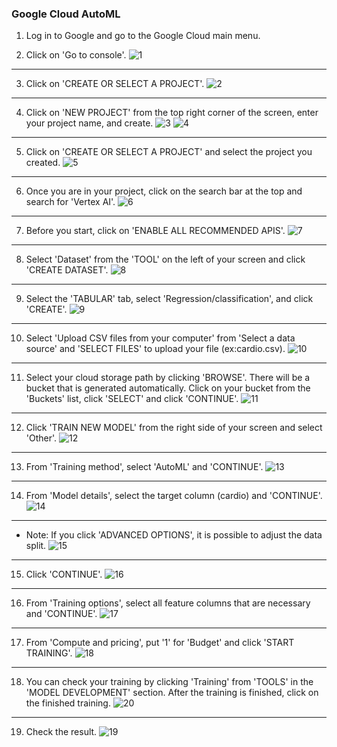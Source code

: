 ### Google Cloud AutoML 
1. Log in to Google and go to the Google Cloud main menu.

2. Click on 'Go to console'.
![1](https://github.com/knu-plml/automl-medical/assets/89115326/9dde30f1-6a34-4b5a-9c37-ab69445e6fad)
---
3. Click on 'CREATE OR SELECT A PROJECT'.
![2](https://github.com/knu-plml/automl-medical/assets/89115326/648b12b9-0d01-4e5d-9ec9-0bad0c3f976d)
---
4. Click on 'NEW PROJECT' from the top right corner of the screen, enter your project name, and create.
![3](https://github.com/knu-plml/automl-medical/assets/89115326/c0936f87-9757-41d6-9b6f-ad96b38d1584)
![4](https://github.com/knu-plml/automl-medical/assets/89115326/8a7dd317-2682-476c-8c3e-cd491c03eddc)
---
5. Click on 'CREATE OR SELECT A PROJECT' and select the project you created.
![5](https://github.com/knu-plml/automl-medical/assets/89115326/b099aa0c-8f34-4075-be08-3af61d17aba1)
---
6. Once you are in your project, click on the search bar at the top and search for 'Vertex AI'.
![6](https://github.com/knu-plml/automl-medical/assets/89115326/9301e615-2771-4ebd-9860-53da9356bcd7) 
---
7. Before you start, click on 'ENABLE ALL RECOMMENDED APIS'.
![7](https://github.com/knu-plml/automl-medical/assets/89115326/f2685b36-45f5-47ec-884e-9ef952674465)
---
8. Select 'Dataset' from the 'TOOL' on the left of your screen and click 'CREATE DATASET'.
![8](https://github.com/knu-plml/automl-medical/assets/89115326/25db82f7-c75b-43b3-a582-f19d62301208)
---
9. Select the 'TABULAR' tab, select 'Regression/classification', and click 'CREATE'.
![9](https://github.com/knu-plml/automl-medical/assets/89115326/18075a1c-6715-4b17-8d8d-dd8449d57321)
---
10. Select 'Upload CSV files from your computer' from 'Select a data source' and 'SELECT FILES' to upload your file (ex:cardio.csv).
![10](https://github.com/knu-plml/automl-medical/assets/89115326/823dae4f-f394-42b9-a742-9c06d5e6a6be)
---
11. Select your cloud storage path by clicking 'BROWSE'. There will be a bucket that is generated automatically. Click on your bucket from the 'Buckets' list, click 'SELECT' and click 'CONTINUE'.
![11](https://github.com/knu-plml/automl-medical/assets/89115326/63842c1b-e47d-4a17-aff8-032525cf0cf1)
---
12. Click 'TRAIN NEW MODEL' from the right side of your screen and select 'Other'.
![12](https://github.com/knu-plml/automl-medical/assets/89115326/a6814c82-ce8b-420d-b36b-eb6ca2039a19)
---
13. From 'Training method', select 'AutoML' and 'CONTINUE'.
![13](https://github.com/knu-plml/automl-medical/assets/89115326/10e3fa70-4cde-482a-aeb8-268219707db7)
---
14. From 'Model details', select the target column (cardio) and 'CONTINUE'.
![14](https://github.com/knu-plml/automl-medical/assets/89115326/168dcc7c-308f-44d2-8a20-4f281b88c013)
---
* Note: If you click 'ADVANCED OPTIONS', it is possible to adjust the data split.
![15](https://github.com/knu-plml/automl-medical/assets/89115326/b4fffc08-2fb1-4d50-a81b-69594dc6f3a5)
---
15. Click 'CONTINUE'.
![16](https://github.com/knu-plml/automl-medical/assets/89115326/2f9b27f5-862b-47c7-b8bf-0c908e5b49f6)
---
16. From 'Training options', select all feature columns that are necessary and 'CONTINUE'.
![17](https://github.com/knu-plml/automl-medical/assets/89115326/c1faa0b7-1f11-416f-b772-426e7f059d32)
---
17. From 'Compute and pricing', put '1' for 'Budget' and click 'START TRAINING'.
![18](https://github.com/knu-plml/automl-medical/assets/89115326/ab6f5421-6039-4089-8bf5-4c9c9352a7d1)
---
18. You can check your training by clicking 'Training' from 'TOOLS' in the 'MODEL DEVELOPMENT' section. After the training is finished, click on the finished training.
![20](https://github.com/knu-plml/automl-medical/assets/89115326/1103f4b1-2b6c-4825-9871-a00173cfd60b)
---
19. Check the result.
![19](https://github.com/knu-plml/automl-medical/assets/89115326/abb65612-60b3-4efb-b2c8-5ffb578503b4)
